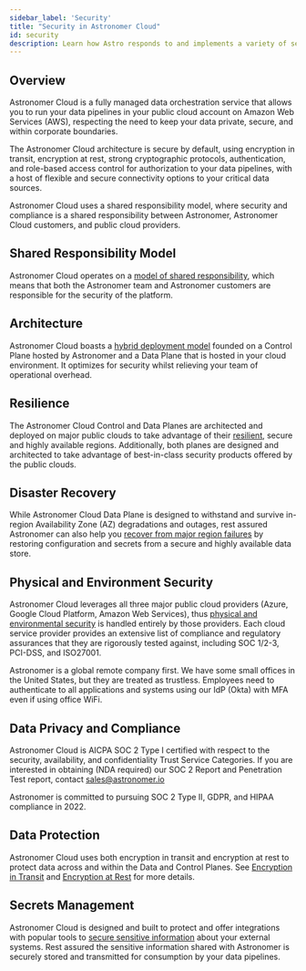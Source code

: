 ```yaml
---
sidebar_label: 'Security'
title: "Security in Astronomer Cloud"
id: security
description: Learn how Astro responds to and implements a variety of security concepts
---
```


## Overview

Astronomer Cloud is a fully managed data orchestration service that allows you to run your data pipelines in your public cloud account on Amazon Web Services (AWS), respecting the need to keep your data private, secure, and within corporate boundaries.

The Astronomer Cloud architecture is secure by default, using encryption in transit, encryption at rest, strong cryptographic protocols, authentication, and role-based access control for authorization to your data pipelines, with a host of flexible and secure connectivity options to your critical data sources.

Astronomer Cloud uses a shared responsibility model, where security and compliance is a shared responsibility between Astronomer, Astronomer Cloud customers, and public cloud providers.

## Shared Responsibility Model

Astronomer Cloud operates on a [model of shared responsibility](shared-responsibility-model.md), which means that both the Astronomer team and Astronomer customers are responsible for the security of the platform.

## Architecture

Astronomer Cloud boasts a [hybrid deployment model](https://docs.astronomer.io/cloud/#architecture) founded on a Control Plane hosted by Astronomer and a Data Plane that is hosted in your cloud environment. It optimizes for security whilst relieving your team of operational overhead.

## Resilience

The Astronomer Cloud Control and Data Planes are architected and deployed on major public clouds to take advantage of their [resilient](resilience.md), secure and highly available regions. Additionally, both planes are designed and architected to take advantage of best-in-class security products offered by the public clouds.

## Disaster Recovery

While Astronomer Cloud Data Plane is designed to withstand and survive in-region Availability Zone (AZ) degradations and outages, rest assured Astronomer can also help you [recover from major region failures](disaster-recovery.md) by restoring configuration and secrets from a secure and highly available data store.

## Physical and Environment Security

Astronomer Cloud leverages all three major public cloud providers (Azure, Google Cloud Platform, Amazon Web Services), thus [physical and environmental security](shared-responsibility-model.md#cloud-provider-security-responsibilities) is handled entirely by those providers. Each cloud service provider provides an extensive list of compliance and regulatory assurances that they are rigorously tested against, including SOC 1/2-3, PCI-DSS, and ISO27001.

Astronomer is a global remote company first. We have some small offices in the United States, but they are treated as trustless. Employees need to authenticate to all applications and systems using our IdP (Okta) with MFA even if using office WiFi.

## Data Privacy and Compliance

Astronomer Cloud is AICPA SOC 2 Type I certified with respect to the security, availability, and confidentiality Trust Service Categories. If you are interested in obtaining (NDA required) our SOC 2 Report and Penetration Test report, contact [sales@astronomer.io](https://www.notion.so/Sales-Operations-36c4d78df58747a2815449b7acbe97bd)

Astronomer is committed to pursuing SOC 2 Type II, GDPR, and HIPAA compliance in 2022.

## Data Protection

Astronomer Cloud uses both encryption in transit and encryption at rest to protect data across and within the Data and Control Planes. See [Encryption in Transit](https://docs.astronomer.io/cloud/data-protection#encryption-in-transit) and [Encryption at Rest](https://docs.astronomer.io/cloud/data-protection#encryption-at-rest) for more details.

## Secrets Management

Astronomer Cloud is designed and built to protect and offer integrations with popular tools to [secure sensitive information](secrets-management.md) about your external systems. Rest assured the sensitive information shared with Astronomer is securely stored and transmitted for consumption by your data pipelines.
